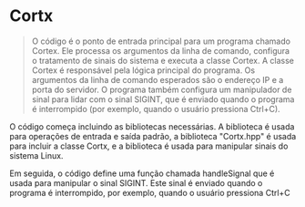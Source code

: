 # Cortx
> O código é o ponto de entrada principal para um programa chamado Cortex. Ele processa os argumentos da linha de comando, configura o tratamento de sinais do sistema e executa a classe Cortex. A classe Cortex é responsável pela lógica principal do programa. Os argumentos da linha de comando esperados são o endereço IP e a porta do servidor. O programa também configura um manipulador de sinal para lidar com o sinal SIGINT, que é enviado quando o programa é interrompido (por exemplo, quando o usuário pressiona Ctrl+C).

O código começa incluindo as bibliotecas necessárias. A biblioteca <iostream> é usada para operações de entrada e saída padrão, a biblioteca "Cortx.hpp" é usada para incluir a classe Cortx, e a biblioteca <csignal> é usada para manipular sinais do sistema Linux.

Em seguida, o código define uma função chamada handleSignal que é usada para manipular o sinal SIGINT. Este sinal é enviado quando o programa é interrompido, por exemplo, quando o usuário pressiona Ctrl+C
